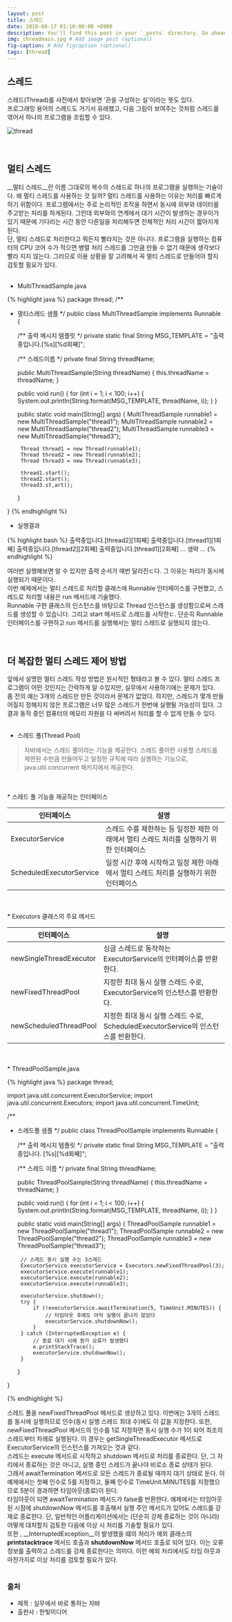 ```yaml
---
layout: post
title: 스레드
date: 2018-09-17 01:10:00:00 +0900
description: You’ll find this post in your `_posts` directory. Go ahead and edit it and re-build the site to see your changes. # Add post description (optional)
img: threadmain.jpg # Add image post (optional)
fig-caption: # Add figcaption (optional)
tags: [thread]
---
```

## 스레드
스레드(Thread)를 사전에서 찾아보면 '끈을 구성하는 실'이라는 뜻도 있다.  
프로그래밍 용어의 스레드도 거기서 유래했고, 다음 그림이 보여주는 것처럼 스레드를 엮어서 하나의 프로그램을 조립할 수 있다.

![thread]({{site.baseurl}}/assets/img/thread.jpg)  
<br/>
<br/>
## 멀티 스레드
__멀티 스레드__란 이름 그대로의 복수의 스레드로 하나의 프로그램을 실행하는 기술이다.  왜 멀티 스레드를 사용하는 것 일까? 멀티 스레드를 사용하는 이유는 처리를 빠르게 하기 위함이다. 프로그램에서는 주로 논리적인 조작을 하면서 동시에 외부와 데이터를 주고받는 처리를 하게된다. 그런데 외부와의 연계에서 대기 시간이 발생하는 경우이가 있기 때문에 기다리는 시간 동안 다른일을 처리해두면 전체적인 처리 시간이 짧아지게 된다.  
단, 멀티 스레드로 처리한다고 뭐든지 빨라지는 것은 아니다. 프로그램을 실행하는 컴퓨터의 CPU 코어 수가 적으면 병렬 처리 스레드를 그만큼 만들 수 없기 때문에 생각보다 빨라 지지 않는다. 그러므로 이용 상황을 잘 고려해서 꼭 멀티 스레드로 만들어야 할지 검토할 필요가 있다.
<br/>
<br/>
* MultiThreadSample.java  

{% highlight java %}
package thread;
/**
 * 멀티스레드 샘플 
 */
public class MultiThreadSample implements Runnable {

	/** 출력 메시지 템플릿 */
	private static final String MSG_TEMPLATE = "출력중입니다.[%s][%d회째]";

	/** 스레드이름 */
	private final String threadName;
	
	public MultiThreadSample(String threadName) {
		this.threadName = threadName;
	}
	
	public void run() {
		for (int i = 1; i < 100; i++) {
			System.out.println(String.format(MSG_TEMPLATE, threadName, i));
		}
	}
	
	public static void main(String[] args) {
		MultiThreadSample runnable1 = new MultiThreadSample("thread1");
		MultiThreadSample runnable2 = new MultiThreadSample("thread2");
		MultiThreadSample runnable3 = new MultiThreadSample("thread3");
		
		Thread thread1 = new Thread(runnable1);
		Thread thread2 = new Thread(runnable2);
		Thread thread3 = new Thread(runnable3);
		
		thread1.start();
		thread2.start();
		thread3.st,art();
	}

}
{% endhighlight %}

* 실행결과  

{% highlight bash %}
출력중입니다.[thread2][1회째]
출력중입니다.[thread1][1회째]
출력중입니다.[thread2][2회째]
출력중입니다.[thread1][2회째]
... 생략 ...
{% endhighlight %}

여러번 실행해보면 알 수 있지만 출력 순서가 매번 달라진ㄷ다. 그 이유는 처리가 동시에 실행되기 때문이다.  
이번 예제에서는 멀티 스레드로 처리할 클래스에 Runnable 인터페이스를 구현했고, 스레드로 처리할 내용은 run 메서드에 기술했다.  
Runnable 구현 클래스의 인스턴스를 바탕으로 Thread 인스턴스를 생성함으로써 스레드를 생성할 수 있습니다. 그리고 start 메서드로 스레드를 시작한ㄷ. 단순히 Runnable 인터페이스를 구현하고 run 메서드를 실행해서는 멀티 스레드로 실행되지 않는다.  
<br/>
<br/>
## 더 복잡한 멀티 스레드 제어 방법
앞에서 설명한 멀티 스레드 작성 방법은 원시적인 형태라고 볼 수 있다. 멀티 스레드 프로그램이 어떤 것인지는 간략하게 알 수있지만, 실무에서 사용하기에는 문제가 있다.  
좀 전의 예는 3개의 스레드만 만든 것이라서 문제가 없었다. 하지만, 스레드가 몇개 만들어질지 정해지지 않은 프로그램은 너무 많은 스레드가 한번에 실행될 가능성이 있다. 그 결과 동작 중인 컴퓨터의 메모리 자원을 다 써버려서 처리를 할 수 없게 만들 수 있다.
<br/>
<br/>
* 스레드 풀(Thread Pool)
> 자바에서는 스레드 풀이라는 기능을 제공한다. 스레드 풀이란 사용할 스레드를 제한된 수만큼 만들어두고 일정한 규칙에 따라 실행하는 기능으로, java.util.concurrent 패키지에서 제공한다.  
<br/>
<br/>
* 스레드 풀 기능을 제공하는 인터페이스  

인터페이스 | 설명
------------------------ | -------------------------
ExecutorService | 스레드 수를 제한하는 등 일정한 제한 아래에서 멀티 스레드 처리를 실행하기 위한 인터페이스
ScheduledExecutorService | 일정 시간 후에 시작하고 일정 제한 아래에서 멀티 스레드 처리를 실행하기 위한 인터페이스
<br/>
<br/>
* Executors 클래스의 주요 메서드

인터페이스 | 설명
------------------------ | -------------------------
newSingleThreadExecutor | 싱글 스레드로 동작하는 ExecutorService의 인터페이스를 반환한다.
newFixedThreadPool | 지정한 최대 동시 실행 스레드 수로, ExecutorService의 인스턴스를 반환한다.
newScheduledThreadPool | 지정한 최대 동시 실행 스레드 수로, ScheduledExecutorService의 인스턴스를 반환한다.

<br/>
<br/>
* ThreadPoolSample.java 

{% highlight java %}
package thread;

import java.util.concurrent.ExecutorService;
import java.util.concurrent.Executors;
import java.util.concurrent.TimeUnit;

/**
 * 스레드풀 샘플 
 */
public class ThreadPoolSample implements Runnable {

	/** 출력 메시지 템플릿 */
	private static final String MSG_TEMPLATE = "출력중입니다. [%s][%d회째]";

	/** 스레드 이름 */
	private final String threadName;
	
	public ThreadPoolSample(String threadName) {
		this.threadName = threadName;
	}
	
	public void run() {
		for (int i = 1; i < 100; i++) {
			System.out.println(String.format(MSG_TEMPLATE, threadName, i));
		}
	}
	
	public static void main(String[] args) {
		ThreadPoolSample runnable1 = new ThreadPoolSample("thread1");
		ThreadPoolSample runnable2 = new ThreadPoolSample("thread2");
		ThreadPoolSample runnable3 = new ThreadPoolSample("thread3");
		
		// 스레드 동시 실행 수는 3스레드
		ExecutorService executorService = Executors.newFixedThreadPool(3);
		executorService.execute(runnable1);
		executorService.execute(runnable2);
		executorService.execute(runnable3);
		
		executorService.shutdown();
		try {
			if (!executorService.awaitTermination(5, TimeUnit.MINUTES)) {
				// 타임아웃 후에도 아직 실행이 끝나지 않았다
				executorService.shutdownNow();
			}
		} catch (InterruptedException e) {
			// 종료 대기 시에 뭔가 오류가 발생했다
			e.printStackTrace();
			executorService.shutdownNow();
		}
	}

}

{% endhighlight %}

스레드 풀을 newFixedThreadPool 메서드로 생상하고 있다. 이번에는 3개의 스레드를 동시에 실행하므로 인수(동시 실행 스레드 최대 수)에도 이 값을 지정한다. 또한, newFixedThreadPool 메서드의 인수를 1로 지정하면 동시 실행 수가 1이 되어 최초의 스레드부터 차례로 실행된다. 이 경우는 getSingleThreadExecutor 메서드로 ExecutorService의 인스턴스를 가져오는 것과 같다.  
스레드는  execute 메서드로 시작하고 shutdown 메서드로 처리를 종료한다. 단, 그 자리에서 종료하는 것은 아니고, 실행 중인 스레드가 끝나야 비로소 종료 상태가 된다.  
그래서 awaitTermination 메서드로 모든 스레드가 종료될 때까지 대기 상태로 둔다. 이 예제에서는 첫째 인수로 5를 지정하고, 둘째 인수로 TimeUnit.MINUTES를 지정했으므로 5분이 경과하면 타임아웃(종료)이 된다.  
타임아웃이 되면 awaitTermination 메서드가 false를 반환한다. 예제에서는 타임아웃된 시점에 shutdownNow 메서드를 호출해서 실행 주인 메서드가 있어도 스레드를 강제로 종료한다.
  단, 일반적인 어플리케이션에서는 (단순히 강제 종료하는 것이 아니라) 어떻게 대처할지 검토한 다음에 이상 시 처리를 기술할 필요가 있다.  
또한 , __InterruptedException__이 발생했을 떄의 처리가 예외 클래스의 __printstacktrace__ 메서드 호출과 __shutdownNow__ 메서드 호출로 되어 있다. 이는 오류 정보를 출력하고 스레드를 강제 종료한다는 의미다. 이런 예외 처리에서도 타임 아웃과 마찬가지로 이상 처리를 검토할 필요가 있다.
<br/>
<br/>
### 출처
* 제목 : 실무에서 바로 통하는 자바  
* 출판사 : 한빛미디어
